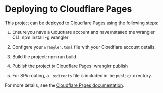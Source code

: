 # Deploying to Cloudflare Pages

This project can be deployed to Cloudflare Pages using the following steps:

1. Ensure you have a Cloudflare account and have installed the Wrangler CLI:
   npm install -g wrangler

2. Configure your `wrangler.toml` file with your Cloudflare account details.

3. Build the project:
   npm run build

4. Publish the project to Cloudflare Pages:
   wrangler publish

5. For SPA routing, a `_redirects` file is included in the `public/` directory.

For more details, see the [Cloudflare Pages documentation](https://developers.cloudflare.com/pages/).
